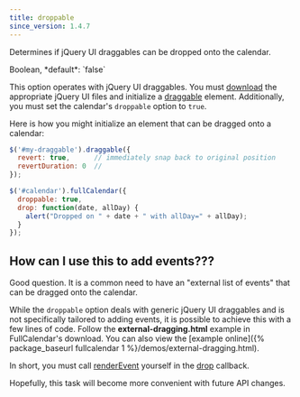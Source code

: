 ```yaml
---
title: droppable
since_version: 1.4.7
---
```


Determines if jQuery UI draggables can be dropped onto the calendar.

<div class='spec' markdown='1'>
Boolean, *default*: `false`
</div>

This option operates with jQuery UI draggables. You must [download](http://jqueryui.com/download) the appropriate jQuery UI files and initialize a [draggable](http://jqueryui.com/demos/draggable/) element. Additionally, you must set the calendar's `droppable` option to `true`.

Here is how you might initialize an element that can be dragged onto a calendar:

```js
$('#my-draggable').draggable({
  revert: true,      // immediately snap back to original position
  revertDuration: 0  //
});

$('#calendar').fullCalendar({
  droppable: true,
  drop: function(date, allDay) {
    alert("Dropped on " + date + " with allDay=" + allDay);
  }
});
```

## How can I use this to add events???

Good question. It is a common need to have an "external list of events" that can be dragged onto the calendar.

While the `droppable` option deals with generic jQuery UI draggables and is not specifically tailored to adding events, it is possible to achieve this with a few lines of code. Follow the **external-dragging.html** example in FullCalendar's download. You can also view the [example online]({% package_baseurl fullcalendar 1 %}/demos/external-dragging.html).

In short, you must call [renderEvent](renderEvent) yourself in the [drop](drop) callback.

<div class='version-info' markdown='1'>
Hopefully, this task will become more convenient with future API changes.
</div>
